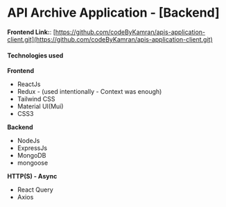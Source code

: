 # API Archive Application - [Backend]

**Frontend Link:**: [https://github.com/codeByKamran/apis-application-client.git](https://github.com/codeByKamran/apis-application-client.git)

#### Technologies used

**Frontend**

- ReactJs
- Redux - (used intentionally - Context was enough)
- Tailwind CSS
- Material UI(Mui)
- CSS3

**Backend**

- NodeJs
- ExpressJs
- MongoDB
- mongoose

**HTTP(S) - Async**

- React Query
- Axios
